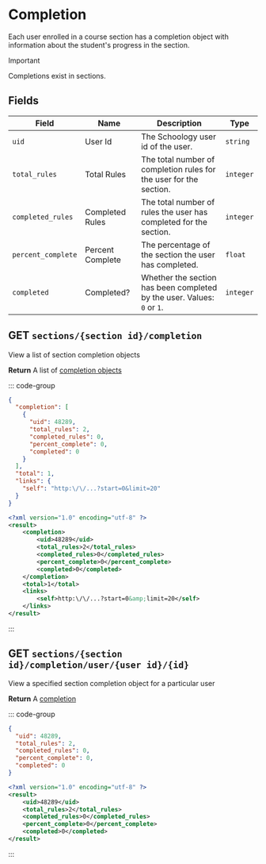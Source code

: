 # Completion

Each user enrolled in a course section has a completion object with information about the student's progress in the section.

> [!IMPORTANT]
> Completions exist in sections.

## Fields

| Field              | Name             | Description                                                             | Type      |
| ------------------ | ---------------- | ----------------------------------------------------------------------- | --------- |
| `uid`              | User Id          | The Schoology user id of the user.                                      | `string`  |
| `total_rules`      | Total Rules      | The total number of completion rules for the user for the section.      | `integer` |
| `completed_rules`  | Completed Rules  | The total number of rules the user has completed for the section.       | `integer` |
| `percent_complete` | Percent Complete | The percentage of the section the user has completed.                   | `float`   |
| `completed`        | Completed?       | Whether the section has been completed by the user. Values: `0` or `1`. | `integer` |

## GET `sections/{section id}/completion`

View a list of section completion objects

**Return** A list of [completion objects](#fields)

::: code-group

```json [JSON]
{
  "completion": [
    {
      "uid": 48289,
      "total_rules": 2,
      "completed_rules": 0,
      "percent_complete": 0,
      "completed": 0
    }
  ],
  "total": 1,
  "links": {
    "self": "http:\/\/...?start=0&limit=20"
  }
}
```

```xml [XML]
<?xml version="1.0" encoding="utf-8" ?>
<result>
	<completion>
		<uid>48289</uid>
		<total_rules>2</total_rules>
		<completed_rules>0</completed_rules>
		<percent_complete>0</percent_complete>
		<completed>0</completed>
	</completion>
	<total>1</total>
	<links>
		<self>http:\/\/...?start=0&amp;limit=20</self>
	</links>
</result>
```

:::

## GET `sections/{section id}/completion/user/{user id}/{id}`

View a specified section completion object for a particular user

**Return** A [completion](#fields)

::: code-group

```json [JSON]
{
  "uid": 48289,
  "total_rules": 2,
  "completed_rules": 0,
  "percent_complete": 0,
  "completed": 0
}
```

```xml [XML]
<?xml version="1.0" encoding="utf-8" ?>
<result>
	<uid>48289</uid>
	<total_rules>2</total_rules>
	<completed_rules>0</completed_rules>
	<percent_complete>0</percent_complete>
	<completed>0</completed>
</result>
```

:::
